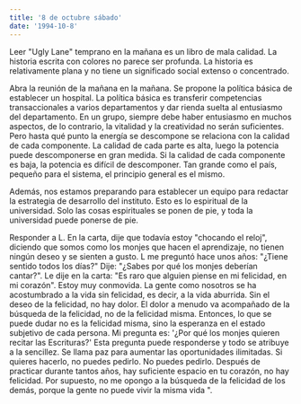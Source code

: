 ```yaml
---
title: '8 de octubre sábado'
date: '1994-10-8'
---
```


Leer "Ugly Lane" temprano en la mañana es un libro de mala calidad. La historia escrita con colores no parece ser profunda. La historia es relativamente plana y no tiene un significado social extenso o concentrado.

Abra la reunión de la mañana en la mañana. Se propone la política básica de establecer un hospital. La política básica es transferir competencias transaccionales a varios departamentos y dar rienda suelta al entusiasmo del departamento. En un grupo, siempre debe haber entusiasmo en muchos aspectos, de lo contrario, la vitalidad y la creatividad no serán suficientes. Pero hasta qué punto la energía se descompone se relaciona con la calidad de cada componente. La calidad de cada parte es alta, luego la potencia puede descomponerse en gran medida. Si la calidad de cada componente es baja, la potencia es difícil de descomponer. Tan grande como el país, pequeño para el sistema, el principio general es el mismo.

Además, nos estamos preparando para establecer un equipo para redactar la estrategia de desarrollo del instituto. Esto es lo espiritual de la universidad. Solo las cosas espirituales se ponen de pie, y toda la universidad puede ponerse de pie.

Responder a L. En la carta, dije que todavía estoy "chocando el reloj", diciendo que somos como los monjes que hacen el aprendizaje, no tienen ningún deseo y se sienten a gusto. L me preguntó hace unos años: "¿Tiene sentido todos los días?" Dije: "¿Sabes por qué los monjes deberían cantar?". Le dije en la carta: "Es raro que alguien piense en mi felicidad, en mi corazón". Estoy muy conmovida. La gente como nosotros se ha acostumbrado a la vida sin felicidad, es decir, a la vida aburrida. Sin el deseo de la felicidad, no hay dolor. El dolor a menudo va acompañado de la búsqueda de la felicidad, no de la felicidad misma. Entonces, lo que se puede dudar no es la felicidad misma, sino la esperanza en el estado subjetivo de cada persona. Mi pregunta es: '¿Por qué los monjes quieren recitar las Escrituras?' Esta pregunta puede responderse y todo se atribuye a la sencillez. Se llama paz para aumentar las oportunidades ilimitadas. Si quieres hacerlo, no puedes pedirlo. No puedes pedirlo. Después de practicar durante tantos años, hay suficiente espacio en tu corazón, no hay felicidad. Por supuesto, no me opongo a la búsqueda de la felicidad de los demás, porque la gente no puede vivir la misma vida ".

